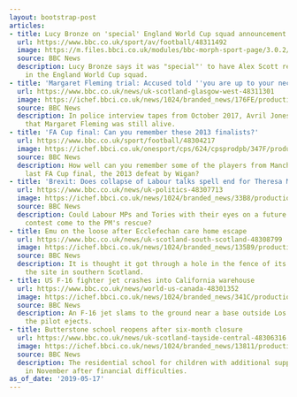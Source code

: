 ```yaml
---
layout: bootstrap-post
articles:
- title: Lucy Bronze on 'special' England World Cup squad announcement
  url: https://www.bbc.co.uk/sport/av/football/48311492
  image: https://m.files.bbci.co.uk/modules/bbc-morph-sport-page/3.0.2/images/bbc-sport-logo.png
  source: BBC News
  description: Lucy Bronze says it was "special"' to have Alex Scott reveal her inclusion
    in the England World Cup squad.
- title: 'Margaret Fleming trial: Accused told ''you are up to your neck in it'''
  url: https://www.bbc.co.uk/news/uk-scotland-glasgow-west-48311301
  image: https://ichef.bbci.co.uk/news/1024/branded_news/176FE/production/_106989959_margaretfleming.jpg
  source: BBC News
  description: In police interview tapes from October 2017, Avril Jones told officers
    that Margaret Fleming was still alive.
- title: 'FA Cup final: Can you remember these 2013 finalists?'
  url: https://www.bbc.co.uk/sport/football/48304217
  image: https://ichef.bbci.co.uk/onesport/cps/624/cpsprodpb/347F/production/_106993431_facup3.png
  source: BBC News
  description: How well can you remember some of the players from Manchester City's
    last FA Cup final, the 2013 defeat by Wigan?
- title: 'Brexit: Does collapse of Labour talks spell end for Theresa May''s hopes?'
  url: https://www.bbc.co.uk/news/uk-politics-48307713
  image: https://ichef.bbci.co.uk/news/1024/branded_news/33B8/production/_107004231_mediaitem107004229.jpg
  source: BBC News
  description: Could Labour MPs and Tories with their eyes on a future leadership
    contest come to the PM's rescue?
- title: Emu on the loose after Ecclefechan care home escape
  url: https://www.bbc.co.uk/news/uk-scotland-south-scotland-48308799
  image: https://ichef.bbci.co.uk/news/1024/branded_news/135B9/production/_106998297_hi014136933.jpg
  source: BBC News
  description: It is thought it got through a hole in the fence of its enclosure at
    the site in southern Scotland.
- title: US F-16 fighter jet crashes into California warehouse
  url: https://www.bbc.co.uk/news/world-us-canada-48301352
  image: https://ichef.bbci.co.uk/news/1024/branded_news/341C/production/_107004331_capasd3ture.jpg
  source: BBC News
  description: An F-16 jet slams to the ground near a base outside Los Angeles after
    the pilot ejects.
- title: Butterstone school reopens after six-month closure
  url: https://www.bbc.co.uk/news/uk-scotland-tayside-central-48306316
  image: https://ichef.bbci.co.uk/news/1024/branded_news/13811/production/_106998897_53631b40-3760-4fdb-9fd1-d804be61414e.jpg
  source: BBC News
  description: The residential school for children with additional support needs closed
    in November after financial difficulties.
as_of_date: '2019-05-17'
---
```



